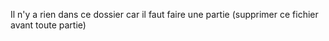 Il n'y a rien dans ce dossier car il faut faire une partie (supprimer ce fichier avant toute partie)
